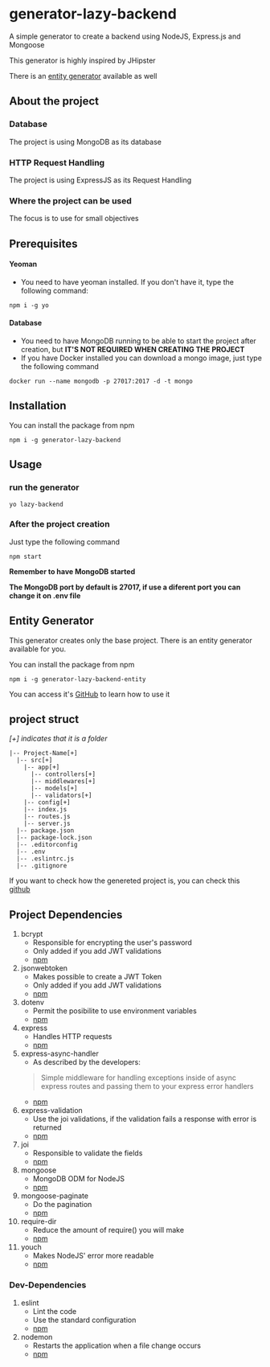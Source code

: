 # generator-lazy-backend
A simple generator to create a backend using NodeJS, Express.js and Mongoose

This generator is highly inspired by JHipster

There is an [entity generator](https://github.com/UnDer-7/generator-lazy-backend-entity) available as well
## About the project
### Database
The project is using MongoDB as its database
### HTTP Request Handling
The project is using ExpressJS as its Request Handling
### Where the project can be used
The focus is to use for small objectives
## Prerequisites
#### Yeoman
- You need to have yeoman installed. If you don't have it, type the following command: 
```
npm i -g yo
```
#### Database
- You need to have MongoDB running to be able to start the project after creation, but **IT'S NOT REQUIRED WHEN CREATING THE PROJECT**
- If you have Docker installed you can download a mongo image, just type the following command
```
docker run --name mongodb -p 27017:2017 -d -t mongo
```
## Installation
You can install the package from npm
```
npm i -g generator-lazy-backend
```
## Usage
### run the generator
```
yo lazy-backend
```
### After the project creation
Just type the following command
```
npm start
```
**Remember to have MongoDB started**

**The MongoDB port by default is 27017, if use a diferent port you can change it on .env file**
## Entity Generator
This generator creates only the base project. There is an entity generator available for you.

You can install the package from npm
```
npm i -g generator-lazy-backend-entity
```
You can access it's [GitHub](https://github.com/UnDer-7/generator-lazy-backend-entity) to learn how to use it
## project struct
*[+] indicates that it is a folder*
```
|-- Project-Name[+]
  |-- src[+]
    |-- app[+]
      |-- controllers[+]
      |-- middlewares[+]
      |-- models[+]
      |-- validators[+]
    |-- config[+]
    |-- index.js
    |-- routes.js
    |-- server.js
  |-- package.json
  |-- package-lock.json
  |-- .editorconfig
  |-- .env
  |-- .eslintrc.js
  |-- .gitignore
  ```
  If you want to check how the genereted project is, you can check this [github](https://github.com/UnDer-7/template-project)
  ## Project Dependencies
  1. bcrypt
     - Responsible for encrypting the user's password
     - Only added if you add JWT validations
     - [npm](https://www.npmjs.com/package/bcrypt)
  2. jsonwebtoken
     - Makes possible to create a JWT Token
     - Only added if you add JWT validations
     - [npm](https://www.npmjs.com/package/jsonwebtoken)
  3. dotenv
     - Permit the posibilite to use environment variables
     - [npm](https://www.npmjs.com/package/dotenv)
  4. express
     - Handles HTTP requests
     - [npm](https://www.npmjs.com/package/express)
  5. express-async-handler
     - As described by the developers:
     > Simple middleware for handling exceptions inside of async express routes and passing them to your express error handlers
     - [npm](https://www.npmjs.com/package/express-async-handler)
  6. express-validation
     - Use the joi validations, if the validation fails a response with error is returned
     - [npm](https://www.npmjs.com/package/express-validation)
  7. joi
     - Responsible to validate the fields
     - [npm](https://www.npmjs.com/package/joi)
  8. mongoose
     - MongoDB ODM for NodeJS
     - [npm](https://www.npmjs.com/package/mongoose)
  9. mongoose-paginate
     - Do the pagination
     - [npm](https://www.npmjs.com/package/mongoose-paginate)
 10. require-dir
     - Reduce the amount of require() you will make
     - [npm](https://www.npmjs.com/package/require-dir)
 11. youch
     - Makes NodeJS' error more readable
     - [npm](https://www.npmjs.com/package/youch)
### Dev-Dependencies 
  1. eslint
     - Lint the code
     - Use the standard configuration
     - [npm](https://www.npmjs.com/package/eslint)
  2. nodemon
     - Restarts the application when a file change occurs
     - [npm](https://www.npmjs.com/package/nodemon)
  

